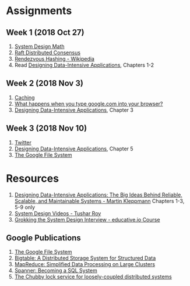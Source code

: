 # Assignments
## Week 1 (2018 Oct 27)
1. [System Design Math](https://github.com/jguamie/system-design/blob/master/notes/math.md)
1. [Raft Distributed Consensus](https://github.com/jguamie/system-design/blob/master/notes/raft-distributed-consensus.md)
1. [Rendezvous Hashing - Wikipedia](https://en.wikipedia.org/wiki/Rendezvous_hashing)
1. Read [Designing Data-Intensive Applications](https://www.amazon.com/Designing-Data-Intensive-Applications-Reliable-Maintainable/dp/1449373321), Chapters 1-2
## Week 2 (2018 Nov 3)
1. [Caching](https://github.com/jguamie/system-design/blob/master/notes/caching.md)
1. [What happens when you type google.com into your browser?](https://github.com/alex/what-happens-when)
1. [Designing Data-Intensive Applications](https://www.amazon.com/Designing-Data-Intensive-Applications-Reliable-Maintainable/dp/1449373321), Chapter 3
## Week 3 (2018 Nov 10)
1. [Twitter](https://github.com/jguamie/system-design/blob/master/notes/twitter.md)
1. [Designing Data-Intensive Applications](https://www.amazon.com/Designing-Data-Intensive-Applications-Reliable-Maintainable/dp/1449373321), Chapter 5
1. [The Google File System](https://ai.google/research/pubs/pub51)
# Resources
1. [Designing Data-Intensive Applications: The Big Ideas Behind Reliable, Scalable, and Maintainable Systems - Martin Kleppmann](https://www.amazon.com/Designing-Data-Intensive-Applications-Reliable-Maintainable/dp/1449373321) Chapters 1-3, 5-9 only
1. [System Design Videos - Tushar Roy](https://www.youtube.com/watch?v=UzLMhqg3_Wc&list=PLrmLmBdmIlps7GJJWW9I7N0P0rB0C3eY2)
1. [Grokking the System Design Interview - educative.io Course](https://www.educative.io/collection/5668639101419520/5649050225344512)
## Google Publications
1. [The Google File System](http://research.google.com/archive/gfs.html)
1. [Bigtable: A Distributed Storage System for Structured Data](http://research.google.com/archive/bigtable.html)
1. [MapReduce: Simplified Data Processing on Large Clusters](http://research.google.com/archive/mapreduce.html)
1. [Spanner: Becoming a SQL System](https://ai.google/research/pubs/pub46103)
1. [The Chubby lock service for loosely-coupled distributed systems](https://ai.google/research/pubs/pub27897)
